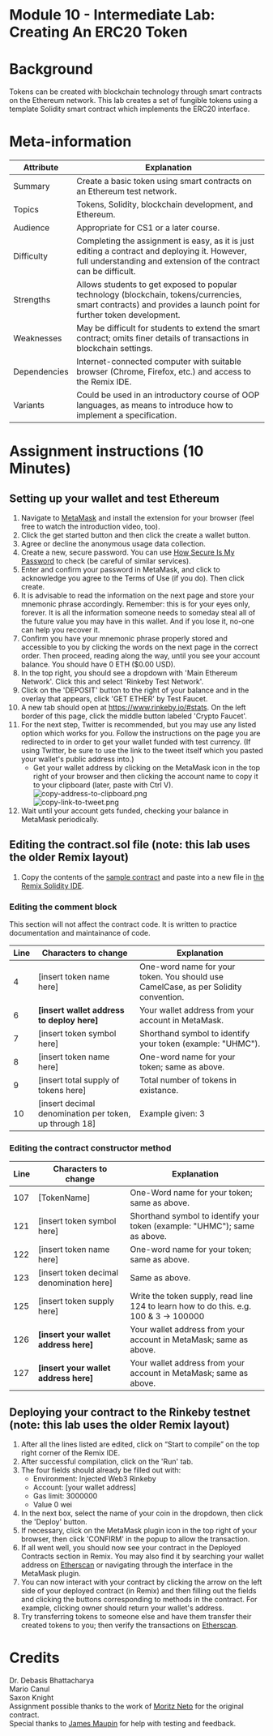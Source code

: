 Module 10 - Intermediate Lab: Creating An ERC20 Token
=======================
# Background
Tokens can be created with blockchain technology through smart contracts on the Ethereum network. This lab creates a set of fungible tokens using a template Solidity smart contract which implements the ERC20 interface.

# Meta-information

| Attribute | Explanation |
| ------------- | ------------- |
| Summary | Create a basic token using smart contracts on an Ethereum test network. |
| Topics | Tokens, Solidity, blockchain development, and Ethereum. |
| Audience | Appropriate for CS1 or a later course. |
| Difficulty | Completing the assignment is easy, as it is just editing a contract and deploying it. However, full understanding and extension of the contract can be difficult. |
| Strengths | Allows students to get exposed to popular technology (blockchain, tokens/currencies, smart contracts) and provides a launch point for further token development. |
| Weaknesses | May be difficult for students to extend the smart contract; omits finer details of transactions in blockchain settings. | 
| Dependencies | Internet-connected computer with suitable browser (Chrome, Firefox, etc.) and access to the Remix IDE. |
| Variants | Could be used in an introductory course of OOP languages, as means to introduce how to implement a specification. |

# Assignment instructions (10 Minutes)

## Setting up your wallet and test Ethereum
1. Navigate to [MetaMask](https://metamask.io/) and install the extension for your browser (feel free to watch the introduction video, too).
2. Click the get started button and then click the create a wallet button.
3. Agree or decline the anonymous usage data collection.
4. Create a new, secure password. You can use [How Secure Is My Password](https://howsecureismypassword.net/) to check (be careful of similar services).
5. Enter and confirm your password in MetaMask, and click to acknowledge you agree to the Terms of Use (if you do). Then click create.
6. It is advisable to read the information on the next page and store your mnemonic phrase accordingly. Remember: this is for your eyes only, forever. It is all the information someone needs to someday steal all of the future value you may have in this wallet. And if you lose it, no-one can help you recover it.
7. Confirm you have your mnemonic phrase properly stored and accessible to you by clicking the words on the next page in the correct order. Then proceed, reading along the way, until you see your account balance. You should have 0 ETH ($0.00 USD).
8. In the top right, you should see a dropdown with 'Main Ethereum Network'. Click this and select 'Rinkeby Test Network'.
9. Click on the 'DEPOSIT' button to the right of your balance and in the overlay that appears, click 'GET ETHER' by Test Faucet.
10. A new tab should open at https://www.rinkeby.io/#stats. On the left border of this page, click the middle button labeled 'Crypto Faucet'.
11. For the next step, Twitter is recommended, but you may use any listed option which works for you. Follow the instructions on the page you are redirected to in order to get your wallet funded with test currency. (If using Twitter, be sure to use the link to the tweet itself which you pasted your wallet's public address into.)
    * Get your wallet address by clicking on the MetaMask icon in the top right of your browser and then clicking the account name to copy it to your clipboard (later, paste with Ctrl V).  
    ![copy-address-to-clipboard.png](screenshots/copy-address-to-clipboard.png)  
    ![copy-link-to-tweet.png](screenshots/copy-link-to-tweet.png)
12. Wait until your account gets funded, checking your balance in MetaMask periodically.

## Editing the contract.sol file (note: this lab uses the older Remix layout)
1. Copy the contents of the [sample contract](contract.sol) and paste into a new file in [the Remix Solidity IDE](https://remix.ethereum.org/).

### Editing the comment block
This section will not affect the contract code. It is written to practice documentation and maintainance of code. 

| Line | Characters to change | Explanation |
| --- | --- | --- |
| 4 | [insert token name here] | One-word name for your token. You should use CamelCase, as per Solidity convention. |
| 6 | **[insert wallet address to deploy here]** | Your wallet address from your account in MetaMask. |
| 7 | [insert token symbol here] | Shorthand symbol to identify your token (example: "UHMC"). |
| 8 | [insert token name here] | One-word name for your token; same as above. |
| 9 | [insert total supply of tokens here] | Total number of tokens in existance. |
| 10 | [insert decimal denomination per token, up through 18] | Example given: 3 |

### Editing the contract constructor method

| Line | Characters to change | Explanation |
| --- | --- | --- |
| 107 | [TokenName] | One-Word name for your token; same as above. |
| 121 | [insert token symbol here] | Shorthand symbol to identify your token (example: "UHMC"); same as above. |
| 122 | [insert token name here] | One-word name for your token; same as above. |
| 123 | [insert token decimal denomination here] | Same as above. |
| 125 | [insert token supply here] | Write the token supply, read line 124 to learn how to do this. e.g. 100 & 3 -> 100000 |
| 126 | **[insert your wallet address here]** | Your wallet address from your account in MetaMask; same as above. |
| 127 | **[insert your wallet address here]** | Your wallet address from your account in MetaMask; same as above. |

## Deploying your contract to the Rinkeby testnet (note: this lab uses the older Remix layout)
1. After all the lines listed are edited, click on “Start to compile” on the top right corner of the Remix IDE.
2. After successful compilation, click on the 'Run' tab.
3. The four fields should already be filled out with:
    * Environment: Injected Web3 Rinkeby
    * Account: \[your wallet address\]
    * Gas limit: 3000000
    * Value 0 wei
4. In the next box, select the name of your coin in the dropdown, then click the 'Deploy' button.
5. If necessary, click on the MetaMask plugin icon in the top right of your browser, then click 'CONFIRM' in the popup to allow the transaction.
6. If all went well, you should now see your contract in the Deployed Contracts section in Remix. You may also find it by searching your wallet address on [Etherscan][rinkeby.etherscan.io] or navigating through the interface in the MetaMask plugin.
7. You can now interact with your contract by clicking the arrow on the left side of your deployed contract (in Remix) and then filling out the fields and clicking the buttons corresponding to methods in the contract. For example, clicking owner should return your wallet's address.
8. Try transferring tokens to someone else and have them transfer their created tokens to you; then verify the transactions on [Etherscan][rinkeby.etherscan.io].

# Credits
Dr. Debasis Bhattacharya  
Mario Canul  
Saxon Knight  
Assignment possible thanks to the work of [Moritz Neto](https://twitter.com/mrtzneto) for the original contract.  
Special thanks to [James Maupin](https://github.com/jmsMaupin1) for help with testing and feedback.  

[rinkeby.etherscan.io]: https://rinkeby.etherscan.io/
